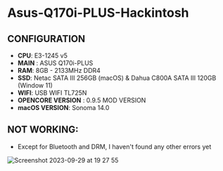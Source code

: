 # Asus-Q170i-PLUS-Hackintosh

## CONFIGURATION
- **CPU**: E3-1245 v5
- **MAIN** : ASUS Q170i-PLUS
- **RAM**: 8GB - 2133MHz DDR4
- **SSD**: Netac SATA III 256GB (macOS) & Dahua C800A SATA III 120GB (Window 11)
- **WIFI**: USB WIFI TL725N
- **OPENCORE VERSION** : 0.9.5 MOD VERSION
- **macOS VERSION**: Sonoma 14.0


## NOT WORKING:
- Except for Bluetooth and DRM, I haven't found any other errors yet

![Screenshot 2023-09-29 at 19 27 55](https://github.com/hoaug-tran/Asus-Q170i-PLUS-Hackintosh/assets/92006941/d3bc3125-6a48-427f-a45e-a85a96e89625)
 
